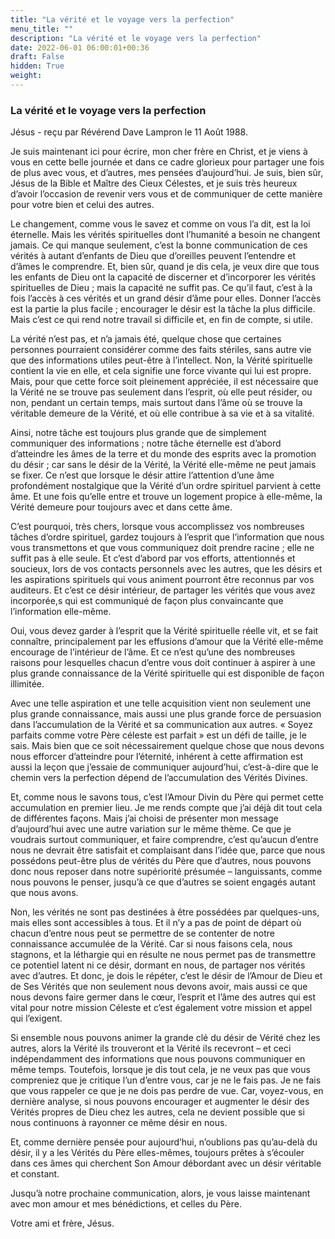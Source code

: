 ```yaml
---
title: "La vérité et le voyage vers la perfection"
menu_title: ""
description: "La vérité et le voyage vers la perfection"
date: 2022-06-01 06:00:01+00:36
draft: False
hidden: True
weight:
---
```

### La vérité et le voyage vers la perfection

Jésus - reçu par Révérend Dave Lampron le 11 Août 1988.

Je suis maintenant ici pour écrire, mon cher frère en Christ, et je viens à vous en cette belle journée et dans ce cadre glorieux pour partager une fois de plus avec vous, et d’autres, mes pensées d’aujourd’hui. Je suis, bien sûr, Jésus de la Bible et Maître des Cieux Célestes, et je suis très heureux d’avoir l’occasion de revenir vers vous et de communiquer de cette manière pour votre bien et celui des autres.

Le changement, comme vous le savez et comme on vous l’a dit, est la loi éternelle. Mais les vérités spirituelles dont l’humanité a besoin ne changent jamais. Ce qui manque seulement, c’est la bonne communication de ces vérités à autant d’enfants de Dieu que d’oreilles peuvent l’entendre et d’âmes le comprendre. Et, bien sûr, quand je dis cela, je veux dire que tous les enfants de Dieu ont la capacité de discerner et d’incorporer les vérités spirituelles de Dieu ; mais la capacité ne suffit pas. Ce qu’il faut, c’est à la fois l’accès à ces vérités et un grand désir d’âme pour elles. Donner l’accès est la partie la plus facile ; encourager le désir est la tâche la plus difficile. Mais c’est ce qui rend notre travail si difficile et, en fin de compte, si utile.

La vérité n’est pas, et n’a jamais été, quelque chose que certaines personnes pourraient considérer comme des faits stériles, sans autre vie que des informations utiles peut-être à l’intellect. Non, la Vérité spirituelle contient la vie en elle, et cela signifie une force vivante qui lui est propre. Mais, pour que cette force soit pleinement appréciée, il est nécessaire que la Vérité ne se trouve pas seulement dans l’esprit, où elle peut résider, ou non, pendant un certain temps, mais surtout dans l’âme où se trouve la véritable demeure de la Vérité, et où elle contribue à sa vie et à sa vitalité.

Ainsi, notre tâche est toujours plus grande que de simplement communiquer des informations ; notre tâche éternelle est d’abord d’atteindre les âmes de la terre et du monde des esprits avec la promotion du désir ; car sans le désir de la Vérité, la Vérité elle-même ne peut jamais se fixer. Ce n’est que lorsque le désir attire l’attention d’une âme profondément nostalgique que la Vérité d’un ordre spirituel parvient à cette âme. Et une fois qu’elle entre et trouve un logement propice à elle-même, la Vérité demeure pour toujours avec et dans cette âme.

C’est pourquoi, très chers, lorsque vous accomplissez vos nombreuses tâches d’ordre spirituel, gardez toujours à l’esprit que l’information que nous vous transmettons et que vous communiquez doit prendre racine ; elle ne suffit pas à elle seule. Et c’est d’abord par vos efforts, attentionnés et soucieux, lors de vos contacts personnels avec les autres, que les désirs et les aspirations spirituels qui vous animent pourront être reconnus par vos auditeurs. Et c’est ce désir intérieur, de partager les vérités que vous avez incorporée,s qui est communiqué de façon plus convaincante que l’information elle-même.

Oui, vous devez garder à l’esprit que la Vérité spirituelle réelle vit, et se fait connaître, principalement par les effusions d’amour que la Vérité elle-même encourage de l’intérieur de l’âme. Et ce n’est qu’une des nombreuses raisons pour lesquelles chacun d’entre vous doit continuer à aspirer à une plus grande connaissance de la Vérité spirituelle qui est disponible de façon illimitée.

Avec une telle aspiration et une telle acquisition vient non seulement une plus grande connaissance, mais aussi une plus grande force de persuasion dans l’accumulation de la Vérité et sa communication aux autres. « Soyez parfaits comme votre Père céleste est parfait » est un défi de taille, je le sais. Mais bien que ce soit nécessairement quelque chose que nous devons nous efforcer d’atteindre pour l’éternité, inhérent à cette affirmation est aussi la leçon que j’essaie de communiquer aujourd’hui, c’est-à-dire que le chemin vers la perfection dépend de l’accumulation des Vérités Divines.

Et, comme nous le savons tous, c’est l’Amour Divin du Père qui permet cette accumulation en premier lieu. Je me rends compte que j’ai déjà dit tout cela de différentes façons. Mais j’ai choisi de présenter mon message d’aujourd’hui avec une autre variation sur le même thème. Ce que je voudrais surtout communiquer, et faire comprendre, c’est qu’aucun d’entre nous ne devrait être satisfait et complaisant dans l’idée que, parce que nous possédons peut-être plus de vérités du Père que d’autres, nous pouvons donc nous reposer dans notre supériorité présumée – languissants, comme nous pouvons le penser, jusqu’à ce que d’autres se soient engagés autant que nous avons.

Non, les vérités ne sont pas destinées à être possédées par quelques-uns, mais elles sont accessibles à tous. Et il n’y a pas de point de départ où chacun d’entre nous peut se permettre de se contenter de notre connaissance accumulée de la Vérité. Car si nous faisons cela, nous stagnons, et la léthargie qui en résulte ne nous permet pas de transmettre ce potentiel latent ni ce désir, dormant en nous, de partager nos vérités avec d’autres. Et donc, je dois le répéter, c’est le désir de l’Amour de Dieu et de Ses Vérités que non seulement nous devons avoir, mais aussi ce que nous devons faire germer dans le cœur, l’esprit et l’âme des autres qui est vital pour notre mission Céleste et c’est également votre mission et appel qui l’exigent.

Si ensemble nous pouvons animer la grande clé du désir de Vérité chez les autres, alors la Vérité ils trouveront et la Vérité ils recevront – et ceci indépendamment des informations que nous pouvons communiquer en même temps. Toutefois, lorsque je dis tout cela, je ne veux pas que vous compreniez que je critique l’un d’entre vous, car je ne le fais pas. Je ne fais que vous rappeler ce que je ne dois pas perdre de vue. Car, voyez-vous, en dernière analyse, si nous pouvons encourager et augmenter le désir des Vérités propres de Dieu chez les autres, cela ne devient possible que si nous continuons à rayonner ce même désir en nous.

Et, comme dernière pensée pour aujourd’hui, n’oublions pas qu’au-delà du désir, il y a les Vérités du Père elles-mêmes, toujours prêtes à s’écouler dans ces âmes qui cherchent Son Amour débordant avec un désir véritable et constant.

Jusqu’à notre prochaine communication, alors, je vous laisse maintenant avec mon amour et mes bénédictions, et celles du Père.

Votre ami et frère, Jésus.